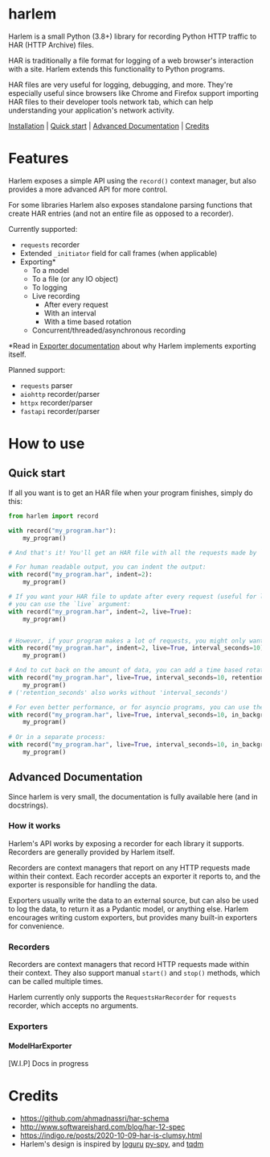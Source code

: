 # harlem

Harlem is a small Python (3.8+) library for recording Python HTTP traffic to HAR (HTTP Archive) files.

HAR is traditionally a file format for logging of a web browser's interaction with a site.
Harlem extends this functionality to Python programs.

HAR files are very useful for logging, debugging, and more.
They're especially useful since browsers like Chrome and Firefox support importing HAR files
to their developer tools network tab, which can help understanding your application's network activity.

[Installation](#Installation) | [Quick start](#quick-start) | [Advanced Documentation](#Advanced-Documentation) | [Credits](#Credits)

# Features

Harlem exposes a simple API using the `record()` context manager,
but also provides a more advanced API for more control.

For some libraries Harlem also exposes standalone parsing functions that create
HAR entries (and not an entire file as opposed to a recorder).

Currently supported:
- `requests` recorder
- Extended `_initiator` field for call frames (when applicable)
- Exporting*
  - To a model
  - To a file (or any IO object)
  - To logging
  - Live recording
    - After every request
    - With an interval
    - With a time based rotation
  - Concurrent/threaded/asynchronous recording

*Read in [Exporter documentation](#Exporters) about why Harlem implements exporting itself.


Planned support:
- `requests` parser
- `aiohttp` recorder/parser
- `httpx` recorder/parser
- `fastapi` recorder/parser

# How to use

## Quick start

If all you want is to get an HAR file when your program finishes, simply do this:

```python
from harlem import record

with record("my_program.har"):
    my_program()

# And that's it! You'll get an HAR file with all the requests made by `my_program()`.

# For human readable output, you can indent the output:
with record("my_program.har", indent=2):
    my_program()

# If you want your HAR file to update after every request (useful for long running programs),
# you can use the `live` argument:
with record("my_program.har", indent=2, live=True):
    my_program()


# However, if your program makes a lot of requests, you might only want to update the HAR file every 10 seconds:
with record("my_program.har", indent=2, live=True, interval_seconds=10):
    my_program()

# And to cut back on the amount of data, you can add a time based rotation:
with record("my_program.har", live=True, interval_seconds=10, retention_seconds=3600):
    my_program()
# ('retention_seconds' also works without 'interval_seconds')

# For even better performance, or for asyncio programs, you can use the `in_background` argument:
with record("my_program.har", live=True, interval_seconds=10, in_background="thread"):
    my_program()
    
# Or in a separate process:
with record("my_program.har", live=True, interval_seconds=10, in_background="process"):
    my_program()
```

## Advanced Documentation

Since harlem is very small, the documentation is fully available here (and in docstrings).

### How it works

Harlem's API works by exposing a recorder for each library it supports.
Recorders are generally provided by Harlem itself.

Recorders are context managers that report on any HTTP requests made within their context.
Each recorder accepts an exporter it reports to, and the exporter is responsible for handling the data.

Exporters usually write the data to an external source, but can also be used to log the data,
to return it as a Pydantic model, or anything else.
Harlem encourages writing custom exporters, but provides many built-in exporters for convenience.

### Recorders

Recorders are context managers that record HTTP requests made within their context.
They also support manual `start()` and `stop()` methods, which can be called multiple times.

Harlem currently only supports the `RequestsHarRecorder` for `requests` recorder, which accepts no arguments.

### Exporters

#### ModelHarExporter

[W.I.P] Docs in progress




# Credits
- https://github.com/ahmadnassri/har-schema
- http://www.softwareishard.com/blog/har-12-spec
- https://indigo.re/posts/2020-10-09-har-is-clumsy.html
- Harlem's design is inspired by [loguru](https://github.com/Delgan/loguru)
[py-spy](https://github.com/benfred/py-spy), and [tqdm](https://github.com/tqdm/tqdm)
